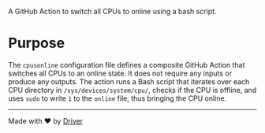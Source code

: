 <!--------------------------------------------------------------------------------->
<!-- IMPORTANT: This file is auto-generated by Driver (https://driver.ai). -------->
<!-- Manual edits may be overwritten on future commits. --------------------------->
<!--------------------------------------------------------------------------------->

A GitHub Action to switch all CPUs to online using a bash script.

# Purpose
The `cpusonline` configuration file defines a composite GitHub Action that switches all CPUs to an online state. It does not require any inputs or produce any outputs. The action runs a Bash script that iterates over each CPU directory in `/sys/devices/system/cpu/`, checks if the CPU is offline, and uses `sudo` to write `1` to the `online` file, thus bringing the CPU online.

---
Made with ❤️ by [Driver](https://www.driver.ai/)